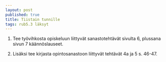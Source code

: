 ```yaml
---
layout: post
published: true
title: Tiistain tunnille
tags: rub5.3 läksyt
---
```


1. Tee työvihkosta opiskeluun liittyvät sanastotehtävät sivulta 6, plussana sivun 7 käännöslauseet.

2. Lisäksi tee kirjasta opintosanastoon liittyvät tehtävät 4a ja 5 s. 46-47.


